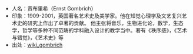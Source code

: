+ 人名：贡布里希（Ernst Gombrich）
+ 印象：1909-2001，英国著名艺术史及美学家。他在知觉心理学及文艺复兴艺术史的研究上作出了卓著的贡献。
他主张将音乐，生物进化论，数学，生态学，哲学等多种不同范畴的学科融入设计的教学当中。著有《秩序感》，《艺术与错觉》，《艺术史》等
+ 出处：[wiki_gombrich](https://en.wikipedia.org/wiki/Ernst_Gombrich)
